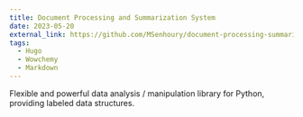 ```yaml
---
title: Document Processing and Summarization System
date: 2023-05-20
external_link: https://github.com/MSenhoury/document-processing-summarization
tags:
  - Hugo
  - Wowchemy
  - Markdown
---
```


Flexible and powerful data analysis / manipulation library for Python, providing labeled data structures.

<!--more-->
